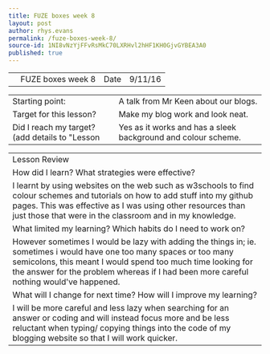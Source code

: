 ```yaml
---
title: FUZE boxes week 8
layout: post
author: rhys.evans
permalink: /fuze-boxes-week-8/
source-id: 1NI8vNzYjFFvRsMkC70LXRHvl2hHF1KH0GjvGYBEA3A0
published: true
---
```

<table>
  <tr>
    <td></td>
    <td>FUZE boxes week 8</td>
    <td>Date</td>
    <td>9/11/16</td>
  </tr>
</table>


<table>
  <tr>
    <td>Starting point:</td>
    <td>A talk from Mr Keen about our blogs.</td>
  </tr>
  <tr>
    <td>Target for this lesson?</td>
    <td>Make my blog work and look neat.</td>
  </tr>
  <tr>
    <td>Did I reach my target? 
(add details to "Lesson </td>
    <td>Yes as it works and has a sleek background and colour scheme.</td>
  </tr>
</table>


<table>
  <tr>
    <td>Lesson Review</td>
  </tr>
  <tr>
    <td>How did I learn? What strategies were effective?</td>
  </tr>
  <tr>
    <td>I learnt by using websites on the web such as w3schools to find colour schemes and tutorials on how to add stuff into my github pages. This was effective as I was using other resources than just those that were in the classroom and in my knowledge.</td>
  </tr>
  <tr>
    <td>What limited my learning? Which habits do I need to work on? </td>
  </tr>
  <tr>
    <td>However sometimes I would be lazy with adding the things in; ie. sometimes i would have one too many spaces or too many semicolons, this meant I would spend too much time looking for the answer for the problem whereas if I had been more careful nothing would've happened.</td>
  </tr>
  <tr>
    <td>What will I change for next time? How will I improve my learning?</td>
  </tr>
  <tr>
    <td>I will be more careful and less lazy when searching for an answer or coding and will instead focus more and be less reluctant when typing/ copying things into the code of my blogging website so that I will work quicker.</td>
  </tr>
</table>


